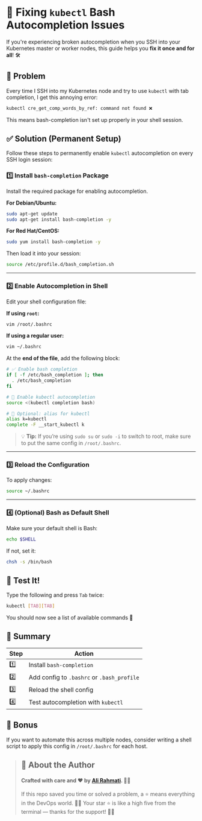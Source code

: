 # 🧠 Fixing `kubectl` Bash Autocompletion Issues

If you're experiencing broken autocompletion when you SSH into your Kubernetes master or worker nodes, this guide helps you **fix it once and for all**! 🛠️



## 🐞 Problem

Every time I SSH into my Kubernetes node and try to use `kubectl` with tab completion, I get this annoying error:

```bash
kubectl cre_get_comp_words_by_ref: command not found ❌
````

This means bash-completion isn't set up properly in your shell session.



## ✅ Solution (Permanent Setup)

Follow these steps to permanently enable `kubectl` autocompletion on every SSH login session:



### 1️⃣ Install `bash-completion` Package

Install the required package for enabling autocompletion.

**For Debian/Ubuntu:**

```bash
sudo apt-get update
sudo apt-get install bash-completion -y
```

**For Red Hat/CentOS:**

```bash
sudo yum install bash-completion -y
```

Then load it into your session:

```bash
source /etc/profile.d/bash_completion.sh
```

---

### 2️⃣ Enable Autocompletion in Shell

Edit your shell configuration file:

**If using `root`:**

```bash
vim /root/.bashrc
```

**If using a regular user:**

```bash
vim ~/.bashrc
```

At the **end of the file**, add the following block:

```bash
# ✅ Enable bash completion
if [ -f /etc/bash_completion ]; then
  . /etc/bash_completion
fi

# 🚀 Enable kubectl autocompletion
source <(kubectl completion bash)

# 🔁 Optional: alias for kubectl
alias k=kubectl
complete -F __start_kubectl k
```

> 💡 **Tip:** If you’re using `sudo su` or `sudo -i` to switch to root, make sure to put the same config in `/root/.bashrc`.

---

### 3️⃣ Reload the Configuration

To apply changes:

```bash
source ~/.bashrc
```

---

### 4️⃣ (Optional) Bash as Default Shell

Make sure your default shell is Bash:

```bash
echo $SHELL
```

If not, set it:

```bash
chsh -s /bin/bash
```



## 🧪 Test It!

Type the following and press `Tab` twice:

```bash
kubectl [TAB][TAB]
```

You should now see a list of available commands 🎉



## 📝 Summary

| Step | Action                                     |
| ---- | ------------------------------------------ |
| 1️⃣  | Install `bash-completion`                  |
| 2️⃣  | Add config to `.bashrc` or `.bash_profile` |
| 3️⃣  | Reload the shell config                    |
| 4️⃣  | Test autocompletion with `kubectl`         |



## 💬 Bonus

If you want to automate this across multiple nodes, consider writing a shell script to apply this config in `/root/.bashrc` for each host.


> ## 📝 About the Author
> #### Crafted with care and ❤️ by [Ali Rahmati](https://github.com/alirahmti). 👨‍💻
> If this repo saved you time or solved a problem, a ⭐ means everything in the DevOps world. 🧠💾
> Your star ⭐ is like a high five from the terminal — thanks for the support! 🙌🐧



